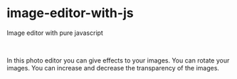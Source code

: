 # image-editor-with-js
Image editor with pure javascript

<br>

In this photo editor you can give effects to your images. You can rotate your images. You can increase and decrease the transparency of the images.
